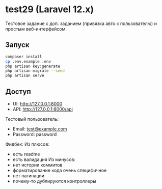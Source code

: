 # test29 (Laravel 12.x)
Тестовое задание с доп. заданием (привязка авто к пользователю) и простым веб-интерфейсом.

## Запуск
```bash
composer install
cp .env.example .env
php artisan key:generate
php artisan migrate --seed
php artisan serve
```

## Доступ
- UI: http://127.0.0.1:8000
- API: http://127.0.0.1:8000/api

Тестовый пользователь:
- Email: test@example.com
- Password: password

Фидбек:
Из плюсов:
- есть readme
- есть валидация
Из минусов:
- нет истории коммитов
- форматирование кода очень специфичное
- нет пагинации
- почему-то дублируются контроллеры